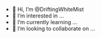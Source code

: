 - 👋 Hi, I’m @DriftingWhiteMist
- 👀 I’m interested in ...
- 🌱 I’m currently learning ...
- 💞️ I’m looking to collaborate on ...

<!---
DriftingWhiteMist/DriftingWhiteMist is a ✨ special ✨ repository because its `README.md` (this file) appears on your GitHub profile.
You can click the Preview link to take a look at your changes.
--->
